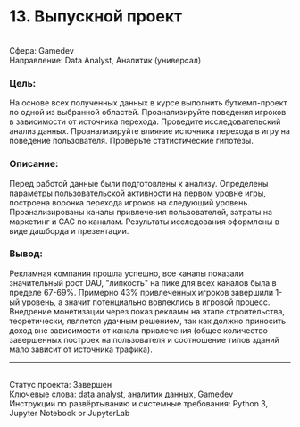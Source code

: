 # 13. Выпускной проект		
<br>Сфера: Gamedev
<br>Направление: Data Analyst, Аналитик (универсал)	
### Цель: 
На основе всех полученных данных в курсе выполнить буткемп-проект по одной из выбранной областей.	Проанализируйте поведения игроков в зависимости от источника перехода.
Проведите исследовательский анализ данных. Проанализируйте влияние источника перехода в игру на поведение пользователя. Проверьте статистические гипотезы.	
### Описание: 
Перед работой данные были подготовлены к анализу. Определены параметры пользовательской активности на первом уровне игры, построена воронка перехода игроков на следующий уровень. Проанализированы каналы привлечения пользователей, затраты на маркетинг и САС по каналам. Результаты исследования оформлены в виде дашборда и презентации.
### Вывод: 
Рекламная компания прошла успешно, все каналы показали значительный рост DAU, "липкость" на пике для всех каналов была в пределе 67-69%. Примерно 43% привлеченных игроков завершили 1-ый уровень, а значит потенциально вовлеклись в игровой процесс. Внедрение монетизации через показ рекламы на этапе строительства, теоретически, является удачным решением, так как должно приносить доход вне зависимости от канала привлечения (общее количество завершенных построек на пользователя и соотношение типов зданий мало зависит от источника трафика).
***
<br>Статус проекта: Завершен
<br>Ключевые слова: data analyst, аналитик данных, Gamedev
<br>Инструкции по развёртыванию и системные требования: Python 3, Jupyter Notebook or JupyterLab
